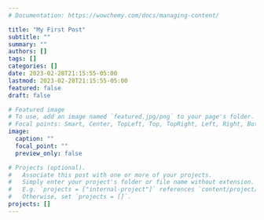 ```yaml
---
# Documentation: https://wowchemy.com/docs/managing-content/

title: "My First Post"
subtitle: ""
summary: ""
authors: []
tags: []
categories: []
date: 2023-02-28T21:15:55-05:00
lastmod: 2023-02-28T21:15:55-05:00
featured: false
draft: false

# Featured image
# To use, add an image named `featured.jpg/png` to your page's folder.
# Focal points: Smart, Center, TopLeft, Top, TopRight, Left, Right, BottomLeft, Bottom, BottomRight.
image:
  caption: ""
  focal_point: ""
  preview_only: false

# Projects (optional).
#   Associate this post with one or more of your projects.
#   Simply enter your project's folder or file name without extension.
#   E.g. `projects = ["internal-project"]` references `content/project/deep-learning/index.md`.
#   Otherwise, set `projects = []`.
projects: []
---
```

